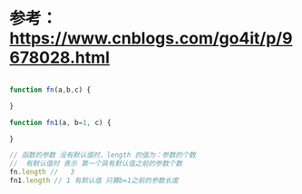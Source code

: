 # 参考：https://www.cnblogs.com/go4it/p/9678028.html
```javascript

function fn(a,b,c) {

}

function fn1(a, b=1, c) {

}

// 函数的参数 没有默认值时，length 的值为：参数的个数 
//  有默认值时 表示 第一个具有默认值之前的参数个数
fn.length //   3  
fn1.length // 1 有默认值 只算b=1之前的参数长度
```
